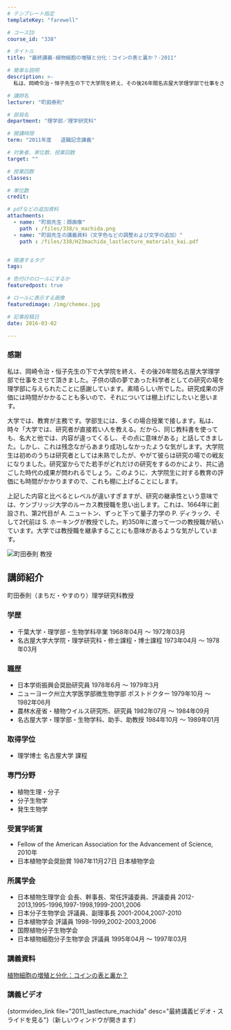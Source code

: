 ```yaml
---
# テンプレート指定
templateKey: "farewell"

# コースID
course_id: "338"

# タイトル
title: "最終講義-植物細胞の増殖と分化：コインの表と裏か？-2011"

# 簡単な説明
description: >-
  私は、岡崎令治・恒子先生の下で大学院を終え、その後26年間名古屋大学理学部で仕事をさせて頂きました。子供の頃の夢であった科学者としての研究の場を理学部に与えられたことに感謝しています。素晴らしい所...

# 講師名
lecturer: "町田泰則"

# 部局名
department: "理学部／理学研究科"

# 開講時限
term: "2011年度	退職記念講義"

# 対象者、単位数、授業回数
target: ""

# 授業回数
classes: 

# 単位数
credit: 

# pdfなどの追加資料
attachments: 
  - name: "町田先生：顔画像" 
    path : /files/338/s_machida.png
  - name: "町田先生の講義資料（文字色などの調整および文字の追加）" 
    path : /files/338/H23machida_lastlecture_materials_kai.pdf


# 関連するタグ
tags:

# 色付けのロールにするか
featuredpost: true

# ロールに表示する画像
featuredimage: /img/chemex.jpg

# 記事投稿日
date: 2016-03-02

---
```

### 感謝 

私は、岡崎令治・恒子先生の下で大学院を終え、その後26年間名古屋大学理学部で仕事をさせて頂きました。子供の頃の夢であった科学者としての研究の場を理学部に与えられたことに感謝しています。素晴らしい所でした。研究成果の評価には時間がかかることも多いので、それについては棚上げにしたいと思います。 

 大学では、教育が主務です。学部生には、多くの場合授業で接します。私は、時々「大学では、研究者が直接若い人を教える。だから、同じ教科書を使っても、名大と他では、内容が違ってくるし、その点に意味がある」と話してきました。しかし、これは残念ながらあまり成功しなかったような気がします。大学院生は初めのうちは研究者としては未熟でしたが、やがて彼らは研究の場での戦友になりました。研究室からでた若手がどれだけの研究をするのかにより、共に過ごした時代の成果が問われるでしょう。このように、大学院生に対する教育の評価にも時間がかかりますので、これも棚に上げることにします。 

上記した内容と比べるとレベルが違いすぎますが、研究の継承性という意味では、ケンブリッジ大学のルーカス教授職を思い出します。これは、1664年に創設され、第2代目が A. ニュートン、ずっと下って量子力学の P. ディラック、そして2代前は S. ホーキングが教授でした。約350年に渡って一つの教授職が続いています。大学では教授職を継承することにも意味があるような気がしています。

![町田泰則 教授](/files/338/s_machida.png) 
## 講師紹介

町田泰則（まちだ・やすのり）理学研究科教授 

### 学歴

  * 千葉大学・理学部・生物学科卒業 1968年04月 〜 1972年03月
  * 名古屋大学大学院・理学研究科・修士課程・博士課程 1973年04月 〜 1978年03月

### 職歴

  * 日本学術振興会奨励研究員 1978年6月 〜 1979年3月
  * ニューヨーク州立大学医学部微生物学部 ポストドクター 1979年10月 〜 1982年06月
  * 農林水産省・植物ウイルス研究所、研究員 1982年07月 〜 1984年09月
  * 名古屋大学・理学部・生物学科、助手、助教授 1984年10月 〜 1989年01月

### 取得学位

  * 理学博士 名古屋大学 課程

### 専門分野

  * 植物生理・分子
  * 分子生物学
  * 発生生物学

### 受賞学術賞

  * Fellow of the American Association for the Advancement of Science, 2010年
  * 日本植物学会奨励賞 1987年11月27日 日本植物学会

### 所属学会

  * 日本植物生理学会 会長、幹事長、常任評議委員、評議委員 2012-2013,1995-1996,1997-1998,1999-2001,2006 
  * 日本分子生物学会 評議員、副理事長 2001-2004,2007-2010
  * 日本植物学会 評議員 1998-1999,2002-2003,2006
  * 国際植物分子生物学会
  * 日本植物細胞分子生物学会 評議員 1995年04月 〜 1997年03月
### 講義資料


[植物細胞の増殖と分化：コインの表と裏か？](/files/338/H23machida_lastlecture_materials_kai.pdf) 

### 講義ビデオ

{stormvideo_link file="2011_lastlecture_machida" desc="最終講義ビデオ・スライドを見る"}（新しいウィンドウが開きます）